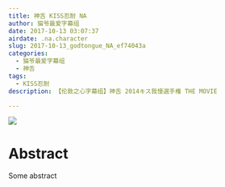 ```yaml
---
title: 神舌 KISS忍耐 NA
author: 猫爷最爱字幕组
date: 2017-10-13 03:07:37
airdate: .na.character
slug: 2017-10-13_godtongue_NA_ef74043a
categories:
  - 猫爷最爱字幕组
  - 神舌
tags:
  - KISS忍耐
description: 【伦敦之心字幕组】神舌 2014キス我慢選手権 THE MOVIE

---
```

![](/img/gakki.jpg)
# Abstract
Some abstract
